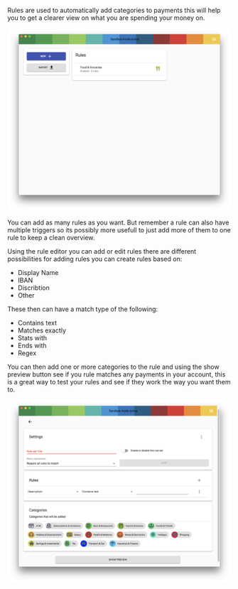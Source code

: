 Rules are used to automatically add categories to payments this will help you to get a clearer view on what you are spending your money on.

![Screenshot rules default](images/category-rules/1.png)

You can add as many rules as you want. But remember a rule can also have multiple triggers so its possibly more usefull to just add more of them to one rule to keep a clean overview.

Using the rule editor you can add or edit rules there are different possibilities for adding rules you can create rules based on:

 - Display Name
 - IBAN
 - Discribtion
 - Other

 These then can have  a match type of the following:

  - Contains text
  - Matches exactly
  - Stats with
  - Ends with
  - Regex

You can then add one or more categories to the rule and using the show preview button see if you rule matches any payments in your account, this is a great way to test your rules and see if they work the way you want them to.

![Screenshot rules editor](images/category-rules/2.png)
